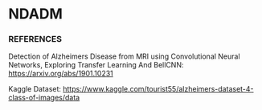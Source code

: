 # NDADM

### REFERENCES
Detection of Alzheimers Disease from MRI using Convolutional Neural Networks, Exploring Transfer Learning And BellCNN: https://arxiv.org/abs/1901.10231

Kaggle Dataset: https://www.kaggle.com/tourist55/alzheimers-dataset-4-class-of-images/data
